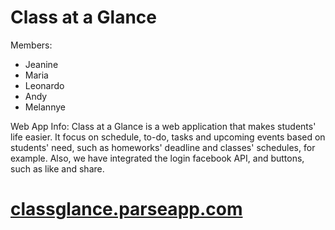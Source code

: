 # Class at a Glance

Members:
- Jeanine
- Maria
- Leonardo
- Andy
- Melannye

Web App Info: Class at a Glance is a web application that makes students' life easier. It focus on schedule, to-do, tasks and upcoming events based on students' need, such as homeworks' deadline and classes' schedules, for example. Also, we have integrated the login facebook API, and buttons, such as like and share.


# [classglance.parseapp.com](http://classglance.parseapp.com/www/index.html)

